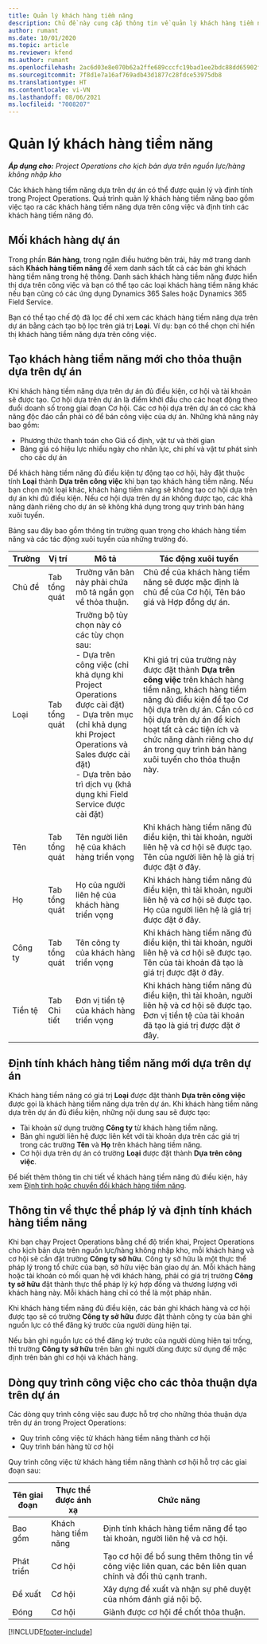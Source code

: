 ```yaml
---
title: Quản lý khách hàng tiềm năng
description: Chủ đề này cung cấp thông tin về quản lý khách hàng tiềm năng dựa trên dự án.
author: rumant
ms.date: 10/01/2020
ms.topic: article
ms.reviewer: kfend
ms.author: rumant
ms.openlocfilehash: 2ac6d03e8e070b62a2ffe689cccfc19bad1ee2bdc88dd65902f663b2d19ba655
ms.sourcegitcommit: 7f8d1e7a16af769adb43d1877c28fdce53975db8
ms.translationtype: HT
ms.contentlocale: vi-VN
ms.lasthandoff: 08/06/2021
ms.locfileid: "7008207"
---
```

# <a name="manage-leads"></a>Quản lý khách hàng tiềm năng

_**Áp dụng cho:** Project Operations cho kịch bản dựa trên nguồn lực/hàng không nhập kho_

Các khách hàng tiềm năng dựa trên dự án có thể được quản lý và định tính trong Project Operations. Quá trình quản lý khách hàng tiềm năng bao gồm việc tạo ra các khách hàng tiềm năng dựa trên công việc và định tính các khách hàng tiềm năng đó. 

## <a name="project-sales-leads"></a>Mối khách hàng dự án

Trong phần **Bán hàng**, trong ngăn điều hướng bên trái, hãy mở trang danh sách **Khách hàng tiềm năng** để xem danh sách tất cả các bản ghi khách hàng tiềm năng trong hệ thống. Danh sách khách hàng tiềm năng được hiển thị dựa trên công việc và bạn có thể tạo các loại khách hàng tiềm năng khác nếu bạn cũng có các ứng dụng Dynamics 365 Sales hoặc Dynamics 365 Field Service.

Bạn có thể tạo chế độ đã lọc để chỉ xem các khách hàng tiềm năng dựa trên dự án bằng cách tạo bộ lọc trên giá trị **Loại**. Ví dụ: bạn có thể chọn chỉ hiển thị khách hàng tiềm năng dựa trên công việc.

## <a name="create-a-new-lead-for-a-project-based-deal"></a>Tạo khách hàng tiềm năng mới cho thỏa thuận dựa trên dự án

Khi khách hàng tiềm năng dựa trên dự án đủ điều kiện, cơ hội và tài khoản sẽ được tạo. Cơ hội dựa trên dự án là điểm khởi đầu cho các hoạt động theo đuổi doanh số trong giai đoạn Cơ hội. Các cơ hội dựa trên dự án có các khả năng độc đáo cần phải có để bán công việc của dự án. Những khả năng này bao gồm:

- Phương thức thanh toán cho Giá cố định, vật tư và thời gian
- Bảng giá có hiệu lực nhiều ngày cho nhân lực, chi phí và vật tư phát sinh cho các dự án

Để khách hàng tiềm năng đủ điều kiện tự động tạo cơ hội, hãy đặt thuộc tính **Loại** thành **Dựa trên công việc** khi bạn tạo khách hàng tiềm năng. Nếu bạn chọn một loại khác, khách hàng tiềm năng sẽ không tạo cơ hội dựa trên dự án khi đủ điều kiện. Nếu cơ hội dựa trên dự án không được tạo, các khả năng dành riêng cho dự án sẽ không khả dụng trong quy trình bán hàng xuôi tuyến.

Bảng sau đây bao gồm thông tin trường quan trọng cho khách hàng tiềm năng và các tác động xuôi tuyến của những trường đó.
 
| **Trường** | **Vị trí** | **Mô tả** | **Tác động xuôi tuyến** |
| --- | --- | --- | --- |
| Chủ đề | Tab tổng quát | Trường văn bản này phải chứa mô tả ngắn gọn về thỏa thuận. | Chủ đề của khách hàng tiềm năng sẽ được mặc định là chủ đề của Cơ hội, Tên báo giá và Hợp đồng dự án. |
| Loại | Tab tổng quát | Trường bộ tùy chọn này có các tùy chọn sau:</br>- Dựa trên công việc (chỉ khả dụng khi Project Operations được cài đặt)</br>- Dựa trên mục (chỉ khả dụng khi Project Operations và Sales được cài đặt)</br>- Dựa trên bảo trì dịch vụ (khả dụng khi Field Service được cài đặt) | Khi giá trị của trường này được đặt thành **Dựa trên công việc** trên khách hàng tiềm năng, khách hàng tiềm năng đủ điều kiện để tạo Cơ hội dựa trên dự án. Cần có cơ hội dựa trên dự án để kích hoạt tất cả các tiện ích và chức năng dành riêng cho dự án trong quy trình bán hàng xuôi tuyến cho thỏa thuận này. |
| Tên | Tab tổng quát | Tên người liên hệ của khách hàng triển vọng | Khi khách hàng tiềm năng đủ điều kiện, thì tài khoản, người liên hệ và cơ hội sẽ được tạo. Tên của người liên hệ là giá trị được đặt ở đây. |
| Họ | Tab tổng quát | Họ của người liên hệ của khách hàng triển vọng | Khi khách hàng tiềm năng đủ điều kiện, thì tài khoản, người liên hệ và cơ hội sẽ được tạo. Họ của người liên hệ là giá trị được đặt ở đây. |
| Công ty | Tab tổng quát | Tên công ty của khách hàng triển vọng | Khi khách hàng tiềm năng đủ điều kiện, thì tài khoản, người liên hệ và cơ hội sẽ được tạo. Tên của tài khoản đã tạo là giá trị được đặt ở đây. |
| Tiền tệ | Tab Chi tiết | Đơn vị tiền tệ của khách hàng triển vọng | Khi khách hàng tiềm năng đủ điều kiện, thì tài khoản, người liên hệ và cơ hội sẽ được tạo. Đơn vị tiền tệ của tài khoản đã tạo là giá trị được đặt ở đây. |

## <a name="qualify-a-new-project-based-lead"></a>Định tính khách hàng tiềm năng mới dựa trên dự án

Khách hàng tiềm năng có giá trị **Loại** được đặt thành **Dựa trên công việc** được gọi là khách hàng tiềm năng dựa trên dự án. Khi khách hàng tiềm năng dựa trên dự án đủ điều kiện, những nội dung sau sẽ được tạo:

- Tài khoản sử dụng trường **Công ty** từ khách hàng tiềm năng.
- Bản ghi người liên hệ được liên kết với tài khoản dựa trên các giá trị trong các trường **Tên** và **Họ** trên khách hàng tiềm năng.
- Cơ hội dựa trên dự án có trường **Loại** được đặt thành **Dựa trên công việc**.

Để biết thêm thông tin chi tiết về khách hàng tiềm năng đủ điều kiện, hãy xem [Định tính hoặc chuyển đổi khách hàng tiềm năng](/dynamics365/sales-enterprise/qualify-lead-convert-opportunity-sales).

## <a name="lead-qualification-and-legal-entity-information"></a>Thông tin về thực thể pháp lý và định tính khách hàng tiềm năng 

Khi bạn chạy Project Operations bằng chế độ triển khai, Project Operations cho kịch bản dựa trên nguồn lực/hàng không nhập kho, mỗi khách hàng và cơ hội sẽ cần đặt trường **Công ty sở hữu**. Công ty sở hữu là một thực thể pháp lý trong tổ chức của bạn, sở hữu việc bàn giao dự án. Mỗi khách hàng hoặc tài khoản có mối quan hệ với khách hàng, phải có giá trị trường **Công ty sở hữu** đặt thành thực thể pháp lý ký hợp đồng và thương lượng với khách hàng này. Mỗi khách hàng chỉ có thể là một pháp nhân.

Khi khách hàng tiềm năng đủ điều kiện, các bản ghi khách hàng và cơ hội được tạo sẽ có trường **Công ty sở hữu** được đặt thành công ty của bản ghi nguồn lực có thể đăng ký trước của người dùng hiện tại.

Nếu bản ghi nguồn lực có thể đăng ký trước của người dùng hiện tại trống, thì trường **Công ty sở hữu** trên bản ghi người dùng được sử dụng để mặc định trên bản ghi cơ hội và khách hàng.

## <a name="business-process-flow-for-project-based-deals"></a>Dòng quy trình công việc cho các thỏa thuận dựa trên dự án

Các dòng quy trình công việc sau được hỗ trợ cho những thỏa thuận dựa trên dự án trong Project Operations:

- Quy trình công việc từ khách hàng tiềm năng thành cơ hội
- Quy trình bán hàng từ cơ hội

Quy trình công việc từ khách hàng tiềm năng thành cơ hội hỗ trợ các giai đoạn sau:

| Tên giai đoạn | Thực thể được ánh xạ | Chức năng |
| --- | --- | --- |
| Bao gồm | Khách hàng tiềm năng | Định tính khách hàng tiềm năng để tạo tài khoản, người liên hệ và cơ hội. |
| Phát triển | Cơ hội | Tạo cơ hội để bổ sung thêm thông tin về công việc liên quan, các bên liên quan chính và đối thủ cạnh tranh. |
| Đề xuất | Cơ hội | Xây dựng đề xuất và nhận sự phê duyệt của nhóm đánh giá nội bộ. |
| Đóng | Cơ hội | Giành được cơ hội để chốt thỏa thuận. |


[!INCLUDE[footer-include](../includes/footer-banner.md)]